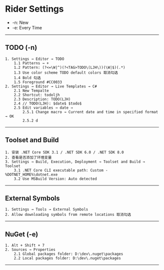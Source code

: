# Rider Settings
- -n: New
- -e: Every Time
---
## TODO (-n)
    1. Settings → Editor → TODO
        1.1 Patterns → +
        1.2 Pattern: (?<=\W|^)(?<TAG>TODO\(LJH\))(\W|$)(.*)
        1.3 Use color scheme TODO default colors 取消勾选
        1.4 Bold 勾选
        1.5 Foreground #CC0033
    2. Settings → Editor → Live Templates → C#
        2.1 New Tempalte
        2.2 Shortcut: todoljh
        2.3 Description: TODO(LJH)
        2.4 // TODO(LJH): $date$ $todo$
        2.5 Edit variables → date →
            2.5.1 Change macro → Current date and time in specified format → OK
            2.5.2 d
---
## Toolset and Build
    1. 安装 .NET Core SDK 3.1 / .NET SDK 6.0 / .NET SDK 8.0
    2. 查看是否添加了环境变量
    3. Settings → Build, Execution, Deployment → Toolset and Build → Toolset
        3.1 .NET Core CLI executable path: Custom - %DOTNET_HOME%\dotnet.exe
        3.2 Use MSBuild Version: Auto detected
---
## External Symbols
    1. Settings → Tools → External Symbols
    2. Allow downloading symbols from remote locations 取消勾选
---
## NuGet (-e)
    1. Alt + Shift + 7
    2. Sources → Properties
        2.1 Global packages folder: D:\dev\.nuget\packages
        2.2 Local packages folder: D:\dev\.nuget\packages
---
